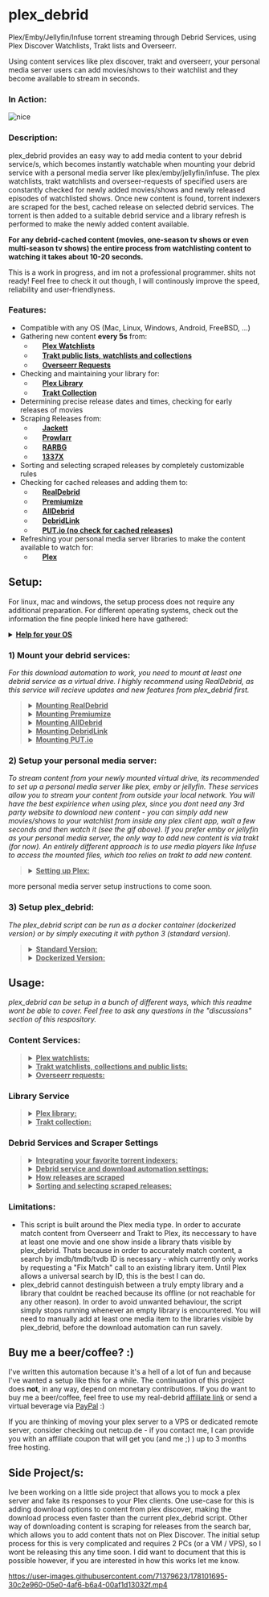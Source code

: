 # plex_debrid
Plex/Emby/Jellyfin/Infuse torrent streaming through Debrid Services, using Plex Discover Watchlists, Trakt lists and Overseerr.

Using content services like plex discover, trakt and overseerr, your personal media server users can add movies/shows to their watchlist and they become available to stream in seconds.

### In Action:

![nice](https://user-images.githubusercontent.com/71379623/178955976-cfd4b7b1-63c8-4940-8f4e-a4d5ebeaeaee.gif)

### Description:

plex_debrid provides an easy way to add media content to your debrid service/s, which becomes instantly watchable when mounting your debrid service with a personal media server like plex/emby/jellyfin/infuse. The plex watchlists, trakt watchlists and overseer-requests of specified users are constantly checked for newly added movies/shows and newly released episodes of watchlisted shows. Once new content is found, torrent indexers are scraped for the best, cached release on selected debrid services. The torrent is then added to a suitable debrid service and a library refresh is performed to make the newly added content available. 

**For any debrid-cached content (movies, one-season tv shows or even multi-season tv shows) the entire process from watchlisting content to watching it takes about 10-20 seconds.**

This is a work in progress, and im not a professional programmer. shits not ready! Feel free to check it out though, I will continously improve the speed, reliability and user-friendlyness.

### Features:
- Compatible with any OS (Mac, Linux, Windows, Android, FreeBSD, ...)
- Gathering new content **every 5s** from:
   - <img src="https://app.plex.tv/desktop/favicon.ico" height="16"> **[Plex Watchlists](https://plex.tv/)**
   - <img src="https://walter.trakt.tv/hotlink-ok/public/favicon.ico" height="16"> **[Trakt public lists, watchlists and collections](https://trakt.tv/)**
   - <img src="https://hotio.dev/webhook-avatars/overseerr.png" height="16"> **[Overseerr Requests](https://overseerr.dev/)**
- Checking and maintaining your library for:
   - <img src="https://app.plex.tv/desktop/favicon.ico" height="16"> **[Plex Library](https://plex.tv/)**
   - <img src="https://walter.trakt.tv/hotlink-ok/public/favicon.ico" height="16"> **[Trakt Collection](https://trakt.tv/)**
- Determining precise release dates and times, checking for early releases of movies
- Scraping Releases from:
   - <img src="https://user-images.githubusercontent.com/27040483/28728094-99f3e3f6-73c7-11e7-8f8d-28912dc6ac0d.png" height="16"> **[Jackett](https://github.com/Jackett/Jackett)**
   - <img src="https://prowlarr.com/img/favicon-32x32.png" height="16"> **[Prowlarr](https://github.com/Prowlarr/Prowlarr)**
   - <img src="https://progsoft.net/images/rarbg-icon-648af4dcc6ec63ee49d6c050af63d2547c74d46c.png" height="16"> **[RARBG](https://rarbg.to/)**
   - <img src="https://1337x.to/favicon.ico" height="16"> **[1337X](https://1337x.to/)**
- Sorting and selecting scraped releases by completely customizable rules
- Checking for cached releases and adding them to:
   - <img src="https://fcdn.real-debrid.com/0818/favicons/favicon.ico" height="16"> **[RealDebrid](https://real-debrid.com/)**
   - <img src="https://www.premiumize.me/favicon-16x16.png" height="16"> **[Premiumize](https://www.premiumize.me/)**
   - <img src="https://cdn.alldebrid.com/lib/images/default/favicon.png" height="16"> **[AllDebrid](https://alldebrid.com/)**
   - <img src="https://cdn.debrid-link.com/favicon.ico?i=2" height="16"> **[DebridLink](https://debrid-link.com/)**
   - <img src="https://app.put.io/assets/favicon-32x32.png" height="16"> **[PUT.io (no check for cached releases)](https://put.io/)**
- Refreshing your personal media server libraries to make the content available to watch for:
   - <img src="https://app.plex.tv/desktop/favicon.ico" height="16"> **[Plex](https://plex.tv/)**

## Setup:
For linux, mac and windows, the setup process does not require any additional preparation. For different operating systems, check out the information the fine people linked here have gathered:
<details>
  <summary><b><u>Help for your OS</u></b></summary>
  
  - **[FreeBSD (u/TheNicestRichtofen)](https://www.reddit.com/r/Piracy/comments/v5zpj7/comment/ibnikqh/?utm_source=share&utm_medium=web2x&context=3)**
  - **[Android](https://github.com/itsToggle/plex_debrid/tree/android)**
</details>

### 1) Mount your debrid services:

*For this download automation to work, you need to mount at least one debrid service as a virtual drive. I highly recommend using RealDebrid, as this service will recieve updates and new features from plex_debrid first.*
>
><details>
>  <summary><b><u>Mounting RealDebrid</u></b></summary>
>  
>  Realdebrid has now implement support for WebDav, which means there is technically no need for my rclone fork anymore :)
>  
>  I do still recomend using my fork, since realdebrids WebDav does not (yet) allow for torrent file deletion through rclone, They do claim the torrent file deletion works with other webdav mount programs, which i have not been able to test yet. They did fix all other issues I mentioned in this repository though, and their WebDav is now just as fast if not faster than my fork. 
>  
>  **Mounting with my fork:**
>  
>  1. Install my rclone fork: https://github.com/itsToggle/rclone_rd
>  2. configure rclone by running the command 'rclone config' (could be './rclone config' depending on your os)
>  3. create a new remote by typing 'n'
>  4. give your remote a name (e.g. 'your-remote')
>  5. choose '47) realdebrid' as your remote type
>  6. follow the rest of the prompted instructions, choose 'no advaced configuration'
>  7. You can mount your newly created remote by running the command 'rclone cmount your-remote: X: --dir-cache-time 10s --vfs-cache-mode full' (replace 'your-remote' with your remote name, replace X with a drive letter of your choice e.g 'X','Y','Z',...)
>  8. If you are running my rclone fork on Linux, replace "cmount" with "mount" in the command above.
>  9. You've successfuly created a virtual drive of your debrid service!
>  
>  *You can run rclone as a background service by adding the mounting tag '--no-console' (Windows) or '--deamon' (Linux, Mac, etc)*
> 
>  **Mounting with official rclone software (WebDav)**
>  
>  1. Install the official rclone software: https://github.com/rclone/rclone or my fork: https://github.com/itsToggle/rclone_rd
>  2. configure rclone by running the command 'rclone config' (could be './rclone config' depending on your os)
>  3. create a new remote by typing 'n'
>  4. give your remote a name (e.g. 'your-remote')
>  5. choose '45) WebDav' as your remote type
>  6. enter 'https://dav.real-debrid.com/' as the server url
>  7. choose option '5) (other)'
>  8. enter your realdebrid user name as your user name
>  9. choose option 'y) yes, enter in my own password'
>  10. enter your webdav password (available in your account settings) as the password
>  11. You can mount your newly created remote by running the command 'rclone mount your-remote X: --dir-cache-time 10s --vfs-cache-mode full' (replace 'your-remote' with your remote name, replace X with a drive letter of your choice e.g 'X','Y','Z',...)
>  12. You've successfuly created a virtual drive of your debrid service!
> 
>  *You can run rclone as a background service by adding the mounting tag '--no-console' (Windows) or '--deamon' (Linux, Mac, etc)*
></details>
>
><details>
>  <summary><b><u>Mounting Premiumize</u></b></summary>
>  
>  1. Install the official rclone software: https://github.com/rclone/rclone or my fork: https://github.com/itsToggle/rclone_rd
>  2. configure rclone by running the command 'rclone config' (could be './rclone config' depending on your os)
>  3. create a new remote by typing 'n'
>  4. give your remote a name (e.g. 'your-remote')
>  5. choose '46) premiumize' as your remote type
>  6. follow the rest of the prompted instructions, choose 'no advaced configuration'
>  7. You can mount your newly created remote by running the command 'rclone mount your-remote: X: --dir-cache-time 10s --vfs-cache-mode full' (replace 'your-remote' with your remote name, replace X with a drive letter of your choice e.g 'X','Y','Z',...)
>  8. You've successfuly created a virtual drive of your debrid service!
>  
>  *You can run rclone as a background service by adding the mounting tag '--no-console' (Windows) or '--deamon' (Linux, Mac, etc)*
></details>
>
><details>
>  <summary><b><u>Mounting AllDebrid</u></b></summary>
>  
>  1. Install the official rclone software: https://github.com/rclone/rclone or my fork: https://github.com/itsToggle/rclone_rd
>  2. configure rclone by running the command 'rclone config' (could be './rclone config' depending on your os)
>  3. create a new remote by typing 'n'
>  4. give your remote a name (e.g. 'your-remote')
>  5. choose '42) WebDav' as your remote type
>  6. enter 'https://alldebrid.com/webdav/' as the server url
>  7. choose option '5) (other)'
>  8. enter an api key as your user name
>  9. choose option 'y) yes, enter in my own password'
>  10. enter 'eeeee' as the password
>  11. You can mount your newly created remote by running the command 'rclone mount your-remote:links X: --dir-cache-time 10s --vfs-cache-mode full' (replace 'your-remote' with your remote name, replace X with a drive letter of your choice e.g 'X','Y','Z',...)
>  12. You've successfuly created a virtual drive of your debrid service!
>  13. You will only be able to watch content from the "links" and "history" folder, not the "magnet" folder. The "links" folder is recommended and the one used in the mounting command above.
>  
>  *You can run rclone as a background service by adding the mounting tag '--no-console' (Windows) or '--deamon' (Linux, Mac, etc)*
></details>
>
><details>
>  <summary><b><u>Mounting DebridLink</u></b></summary>
>  
>  1. Install the official rclone software: https://github.com/rclone/rclone or my fork: https://github.com/itsToggle/rclone_rd
>  2. configure rclone by running the command 'rclone config' (could be './rclone config' depending on your os)
>  3. create a new remote by typing 'n'
>  4. give your remote a name (e.g. 'your-remote')
>  5. choose '42) WebDav' as your remote type
>  6. enter 'https://webdav.debrid.link' as the server url
>  7. choose option '5) (other)'
>  8. enter your debrid-link user name as your user name
>  9. choose option 'y) yes, enter in my own password'
>  10. enter your "passkey" (Available in your account) as the password
>  11. You can mount your newly created remote by running the command 'rclone mount your-remote X: --dir-cache-time 10s --vfs-cache-mode full' (replace 'your-remote' with your remote name, replace X with a drive letter of your choice e.g 'X','Y','Z',...)
>  12. You've successfuly created a virtual drive of your debrid service!
>  
>  *You can run rclone as a background service by adding the mounting tag '--no-console' (Windows) or '--deamon' (Linux, Mac, etc)*
></details>
>
><details>
>  <summary><b><u>Mounting PUT.io</u></b></summary>
>  
>  Here is a nicely written article from the put.io team on how to mount put.io using rclone:
>  
>  http://help.put.io/en/articles/3480094-plex-rclone
>  
>You can mount your newly created remote by running the command 'rclone mount your-remote X: --dir-cache-time 10s --vfs-cache-mode full' (replace 'your-remote' with your remote name, replace X with a drive letter of your choice e.g 'X','Y','Z',...)
>  
>  *You can run rclone as a background service by adding the mounting tag '--no-console' (Windows) or '--deamon' (Linux, Mac, etc)*
></details>

### 2) Setup your personal media server:

*To stream content from your newly mounted virtual drive, its recommended to set up a personal media server like plex, emby or jellyfin. These services allow you to stream your content from outside your local network. You will have the best expirience when using plex, since you dont need any 3rd party website to download new content - you can simply add new movies/shows to your watchlist from inside any plex client app, wait a few seconds and then watch it (see the gif above). If you prefer emby or jellyfin as your personal media server, the only way to add new content is via trakt (for now). An entirely different approach is to use media players like Infuse to access the mounted files, which too relies on trakt to add new content.*

><details>
>  <summary><b><u>Setting up Plex:</u></b></summary>
>  
>  1. Create a plex 'movie' library of the mounted virtual drive or add the virtual drive to an existing 'movie' library.
>  2. Create a plex 'shows' library of the mounted virtual drive or add the virtual drive to an existing 'shows' library.
>  3. *If you are running rclone on a Linux based OS and Plex cant find your mounted virtual drive, try adding the mounting tag '--allow-other'*
>  4. *Recommendation: disable 'video preview thumbnails', ~disable 'intro detection'~, disable the scheduled task 'perfom extensive media analysis' to reduce the download traffic*
>  5. You and your home users can now stream cached torrents from your debrid service/s!
>  
>  </details>

more personal media server setup instructions to come soon.

### 3) Setup plex_debrid:

*The plex_debrid script can be run as a docker container (dockerized version) or by simply executing it with python 3 (standard version).*

><details>
>  <summary><b><u>Standard Version:</u></b></summary>
>  
>  0. Clone this repository with git or click on "code" (top right) and then "download zip" 
>  1. Run the script!
>  2. The script will guide you through the initial setup and the next steps. When setting up plex_debrid, you will be prompted to choose the 3 main services that this script connects:
>  3. Pick and setup at least one **content service** which plex_debrid should monitor for new content
>  4. Pick and setup a **library service**, which plex_debrid will use to determine your current media collection.
>  5. Pick and setup at least one **debrid service**, which plex_debrid will use to download content.
>  3. You're done!
>  4. Choose option '1' to run the download automation. Choose option '2' to explore or edit the Settings or open the "settings.json" file the script creates after the first run.
>  5. Read the rest of the README!
>  
></details>
>
><details>
>  <summary><b><u>Dockerized Version:</u></b></summary>
>  
>  0. Clone this repository with git or click on "code" (top right) and then "download zip" 
>  1. Run 'docker build -t plex_debrid .'
>  2. Run 'docker run -ti plex_debrid'
>  3. The script will guide you through the initial setup and the next steps. When setting up plex_debrid, you will be prompted to choose the 3 main services that this script connects:
>  4. Pick and setup at least one **content service** which plex_debrid should monitor for new content
>  5. Pick and setup a **library service**, which plex_debrid will use to determine your current media collection.
>  6. Pick and setup at least one **debrid service**, which plex_debrid will use to download content.
>  7. You're done!
>  8. Choose option '1' to run the download automation. Choose option '2' to explore or edit the Settings or open the "settings.json" file the script creates after the first run.
>  9. Read the rest of the README!
>  
></details>

## Usage:

*plex_debrid can be setup in a bunch of different ways, which this readme wont be able to cover. Feel free to ask any questions in the "discussions" section of this respository.*

### Content Services:

><details>
>  <summary><b><u>Plex watchlists:</u></b></summary>
>  
>  - The Plex Watchlist and the Discover feature are only available for accounts that are linked to an email address - so no managed accounts.
>  - To allow content download from inside any plex client by yourself and other users, create a new user by navigation to '/Settings/Content Services/Plex/Plex users/Edit/Add user'.
>  - You and the users you've added can now browse the Discover part of Plex and download content by adding it to the Plex Watchlist.
>  - If you want to delete something from your Plex server, make sure that you've removed it from your Watchlist first. Otherwise the script will see that its in your watchlist and not on your server and will simply download it again.
>  - By default, movies that you add to your Plex Watchlist are removed automatically once they are downloaded and shows stay in the Watchlist, because only shows that are in the Watchlist are monitored for newly released episodes. You can change which media type/s should be automatically removed from your watchlist by navigating to '/Settings/Content Services/Plex/Plex auto remove'
>  - The script tries its best to avoid downloading unwanted (e.g. sample) files. If samples still show up on plex, you can create a .plexignore file and add it to the mounts parent directory (more info [here](https://support.plex.tv/articles/201381883-special-keyword-file-folder-exclusion/)).
>  - The Plex Watchlist of your specified users will polled for changes every 5 seconds, which is when it will try to find newly added content. 
>  - The Plex Watchlist will be updated entirely every 30 minutes, which is when it will try to find newly released episodes from watchlisted series. This is only done every 30 minutes, because building the whole watchlist can take more than a minute, depending on the amount of shows you have in there.
>  - If you dont want to download a specific episode or season of a show, navigate to that show in the discovery feature and mark the episodes/seasons that you want to ignore as 'watched'. The watch status inside the discovery feature is not connected to the watch status inside your libraries (by default).
>  - When some plex watchlisted content could repeatedly not be downloaded, it will be marked as 'watched' in the Discovery feature of the first specified user. This will cause the scraper to ignore the content, until its marked as 'unwatched' again.
>  - You can connect plex_debrid to trakt.tv to get more accurate release dates and times for your content.
>  - You can explore and remove ignored content in the main menu.
>
></details>
>
><details>
>  <summary><b><u>Trakt watchlists, collections and public lists:</u></b></summary>
>  
>  - To connect the script to trakt, navigate to '/Settings/Content Services/Trakt/Trakt users/Edit/Add user'. You can add an unlimited amount of users.
>  - To monitor and download your users trakt watchlists, collections or public lists, navigate to '/Settings/Content Services/Trakt/Trakt lists'. By default, no trakt list is monitored for new content.
>  - Only movies and entire shows in the watchlists, public lists and collections are downloaded. Not single seasons or episodes (for now).
>  - The trakt watchlists of specified users is updated every 5s.
>  - Shows in the trakt collections of specified users are checked for newly released episodes every 30min.
>  - Public lists are updated every 30min.
>
></details>
>
><details>
>  <summary><b><u>Overseerr requests:</u></b></summary>
> 
>  - You can connect plex_debrid to overseerr to instantly and automatically download approved requests from selected users.
>  - To connect the script to overseerr, navigate to '/Settings/Content Services/Overseerr'. 
>  - By default, all approved requests from all overseerr users are downloaded by plex_debrid. To limit this feature to specific users, navigate to '/Settings/Content Services/Overseerr/Overseerr users'
>
></details>

### Library Service

><details>
>  <summary><b><u>Plex library:</u></b></summary>
>  
>  - To use your plex library as your library service, navigate to '/Settings/Library Service/Change library service/'
>  - If you choose your plex library as your library service, your *entire* Plex Library (including shares) is checked before downloading anything and the script will avoid duplicate downloads. To limit this library check to specific library sections, navigate to '/Settings/Library Service/Edit library service/Plex library check/Edit'
>
></details>
>
><details>
>  <summary><b><u>Trakt collection:</u></b></summary>
>  
>  - To use one of your trakt users collections as your library service, navigate to '/Settings/Library Service/Change library service/'
>  - If you choose your trakt collection as your library service, your *entire* trakt collection is checked before downloading anything and the script will avoid duplicate downloads.
>  - Once content is downloaded, plex_debrid will mark it as collected for the specified trakt user. 
>
></details>

### Debrid Services and Scraper Settings

><details>
>  <summary><b><u>Integrating your favorite torrent indexers:</u></b></summary>
>  
>  - The only legacy scrapers currently integrated are for rarbg.to and 1337x.to 
>  - Its recommended to install "jackett", a program that wraps a huge amount of torrent indexers (https://github.com/Jackett/Jackett). Once installed and setup, you can enable jackett by navigating to '/Settings/Scraper/Sources/Edit/Add source/jackett'. Once enabled, you can delete the legacy scrapers, since jackett can handle both 1337x and rarbg.
>  - If you prefer Prowlarr over Jackett, you are able to integrate prowlarr in the same way as jackett. Prowlarr has stricted rate limits than jackett for some indexers (e.g. 1337x), which could cause plex_debrid to timeout the request to prowlarr and therefore find less releases than jackett.
>  - You can now choose to use a specific debrid service for a specific torrent tracker by navigating to "/Settings/Debrid Services/Tracker specific Debrid Services". This comes in handy if you are using a private tracker that forces you to use a debrid service that will seed your torrents (e.g. debridlink,put.io).
>
></details>
>
><details>
>  <summary><b><u>Debrid service and download automation settings:</u></b></summary>
>  
>  - You can add more than one debrid service and change the order in which they should be checked for cached releases by navigating to '/Settings/Debrid Services/Edit'.
>  - In order to scrape for a movie/show, plex_debrid renames the movie/show title. by default, some special characters are removed and spaces are replaced with dots. You can edit the replacement of other special characters (for example replacing '&' with 'and', etc.) by navigating to '/Settings/Scraper/Special character renaming'
>  - If you don't want the main menu to show when you start the script and run the download automation right away, you can define this in the 'UI Settings' section of the 'Settings' menu. You can return to the main menu at any time by typing 'exit'.
>
></details>
>
><details>
>  <summary><b><u>How releases are scraped</u></b></summary>
>  
>  The scraping of movies is pretty simple, there is not a lot to explain.
>  
>  When scraping for shows however, the scraper follows the steps below:
>  - If more than 1 season is to be downloaded, the scraper searches for releases with the following query: 'some.show' - which usually returns all releases related to that show.
>    - If more than 3 seasons are to be downloaded, the scraper looks for multi-season packs within the already scraped releases and tries to download one.
>    - The scraper then looks for single-season packs for the remaining seasons within the already scraped releases.
>    - If not all seasons could be downloaded, the scraper specifically searches for the missing seasons with the following query: 'some.show.S0X.'
>  - If less than one entire season is to be downloaded or episodes are still missing, the scraper searches for releases with the following query: 'some.show.S0X' which usually returns all episodes and partial releases of that season.
>    - If missing episodes are found within the already scraped releases, they are downloaded.
>    - If there are still episodes missing, the scraper will look for the individual episodes with the following query: 'some.show.S0XE0X.'
>  
>  All that is done to minimize the amount of calls made to torrent indexers and to fetch the most episodes at once. The process is done via multiprosing to speed things up.
></details>
><details>
>  <summary><b><u>Sorting and selecting scraped releases:</u></b></summary>
>  
>  The scrapers usually provide a whole bunch of releases. 
>  Adding them all to your debrid services would clutter your library and slow things down. This is why this script automatically sorts the releases by completely customizable rules and picks the best one. The script provides some pretty ok rules by default.
>  
>  You can define a minimum and maximum release size to filter out any unwanted releases. By default, the minimum release size is 100MB.
>  
>  The sorting is done by providing an unlimited number of sorting 'rules'. Rules can be added, edited, delted or moved. The first rule has the highest priority, the last one the lowest. 
>
>  Each rule consist of:
>  - a regex match group that defines what we are looking for. Check out regexr.com to try out some regex match definitions.
>  - an attribute definition that defines which attribute of the release we want to look in (can be the title, the source, or the size, or other special attributes that arent described further)
>  - an interpretation method. This can be either:
>    - "number" : the first regex match group will be interpreted as an integer and releases will be ranked by this number.
>    - "text" : we will give each release a rank accoring to which match group its in.
>  - lastly we define wheter to rank the releases in ascending or descending order.
>
>  You can test out your current sorting rules by manually scraping for releases from the main menu. The returned releases are sorted by your current rules. If you follow the 'scraping steps' from the section above, you will be able to tell which releases would be automatically downloaded with your current settings.
>
>  Lets make some rules: 
>
>  <details>
>    <summary><b><u>Example resolution sorting:</u></b></summary>
>
>  We want to download releases up to our prefered resolution of 1080p.
>  For this, we will choose the following setup:
>  - regex definition: "(1080|720|480)(?=p)" - This is one match group, that matches either "1080", "720" or "480", followed by the letter "p". This is a typical Resolution definition of releases.
>  - attribute definition: "title" - we want to look for this inside the release title
>  - interpretation method: "number" - we want to sort the releases by the highest number to the lowest number
>  - ascending/descending: "1" - 1 means descending. We want to sort the releases in decending order to get the highest resolution release.
>
>  </details>
>
>  <details>
>    <summary><b><u>Example codec sorting:</u></b></summary>
>
>  We want to download releases that use the x265 Codec, rather then the x264 codec. 
>  For this, we will choose the following setup:
>  - regex definition: "(h.?265|x.?265)|(h.?264|x.?264)" - These are two match groups, that match typical codec descriptions in the release titles
>  - attribute definition: "title" - we want to look for this inside the release title
>  - interpretation method: "text" - by choosing this, we define that the releases should be sorted by the match group they are in.
>  - ascending/descending: "1" - 1 means descending. Descending in this context means, that the First matchgroup is preffered over the second matchgroup, and both are prefered over a release that doesnt match.
>
>  </details>
>
>  <details>
>    <summary><b><u>Example release exclusion:</u></b></summary>
>
>  We don't want to download releases that are HDR or 3D. For this rule to ne effective, we need to make it our first rule.
>  For this, we will choose the following setup:
>  - regex definition: "(\\.HDR\\.|\\.3D\\.)"
>  - attribute definition: "title" - we want to look for this inside the release title
>  - interpretation method: "text" - by choosing this, we define that the releases should be sorted by the match group they are in.
>  - ascending/descending: "0" - 0 means ascending. Ascending in this context means, that releases that don't match are prefered over releases that do.
>
>  </details>
>
>  <details>
>    <summary><b><u>Example size sorting:</u></b></summary>
>
>  We want to sort or releases by size - this should be implemented as one of the last rules.
>  For this, we will choose the following setup:
>  - regex definition: "(.*)" - This is one match group that simply matches everything.
>  - attribute definition: "size" - we want to look for this inside the release size
>  - interpretation method: "number" - by choosing number, we define that the release size should be interpreted as a number.
>  - ascending/descending: "0" - 0 means ascending. We want to select the smallest release.
>
>  </details>
>
></details>

### Limitations:
- This script is built around the Plex media type. In order to accurate match content from Overseerr and Trakt to Plex, its neccessary to have at least one movie and one show inside a library thats visible by plex_debrid. Thats because in order to accurately match content, a search by imdb/tmdb/tvdb ID is necessary - which currently only works by requesting a "Fix Match" call to an existing library item. Until Plex allows a universal search by ID, this is the best I can do.
- plex_debrid cannot destinguish between a truly empty library and a library that couldnt be reached because its offline (or not reachable for any other reason). In order to avoid unwanted behaviour, the script simply stops running whenever an empty library is encountered. You will need to manually add at least one media item to the libraries visible by plex_debrid, before the download automation can run savely.

## Buy me a beer/coffee? :)

I've written this automation because it's a hell of a lot of fun and because I've wanted a setup like this for a while. The continuation of this project does **not**, in any way, depend on monetary contributions. If you do want to buy me a beer/coffee, feel free to use my real-debrid [affiliate link](http://real-debrid.com/?id=5708990) or send a virtual beverage via [PayPal](https://www.paypal.com/paypalme/oidulibbe) :)

If you are thinking of moving your plex server to a VPS or dedicated remote server, consider checking out netcup.de - if you contact me, I can provide you with an affiliate coupon that will get you (and me ;) ) up to 3 months free hosting.

## Side Project/s:
Ive been working on a little side project that allows you to mock a plex server and fake its responses to your Plex clients. One use-case for this is adding download options to content from plex discover, making the download process even faster than the current plex_debrid script. Other way of downloading content is scraping for releases from the search bar, which allows you to add content thats not on Plex Discover. The initial setup process for this is very complicated and requires 2 PCs (or a VM / VPS), so I wont be releasing this any time soon. I did want to document that this is possible however, if you are interested in how this works let me know.

https://user-images.githubusercontent.com/71379623/178101695-30c2e960-05e0-4af6-b6a4-00af1d13032f.mp4
